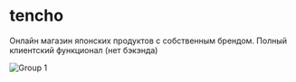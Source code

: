 # tencho
Онлайн магазин японских продуктов с собственным брендом. Полный клиентский функционал (нет бэкэнда)

![Group 1](https://github.com/Scheffio/tencho/assets/45427871/2d4ce3a8-07ab-4065-b1a0-980f9dbf2a22)
